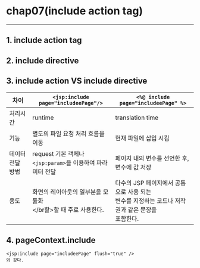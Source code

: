 # chap07(include action tag)

---


## 1. include action tag



## 2. include directive



## 3. include action VS include directive

| 차이 | `<jsp:include page="includeePage"/>` | `<%@ include page="includeePage" %>` |
|-----------|-----------|-----------|
| 처리시간| runtime | translation time|
| 기능| 별도의 파일 요청 처리 흐름을 이동 | 현재 파일에 삽입 시킴|
|데이터 전달 방법 | request 기본 객체나 <br> `<jsp:param>`을 이용하여 파라미터 전달|페이지 내의 변수를 선언한 후, 변수에 값 저장|
|용도| 화면의 레이아웃의 일부분을 모듈화 <br></br할>할 때 주로 사용한다. |  다수의 JSP 페이지에서 공통으로 사용 되는 <br> 변수를 지정하는 코드나 저작권과 같은 문장을<br> 포함한다.|

## 4. pageContext.include

```
<jsp:include page="includeePage" flush="true" />
와 같다.
```